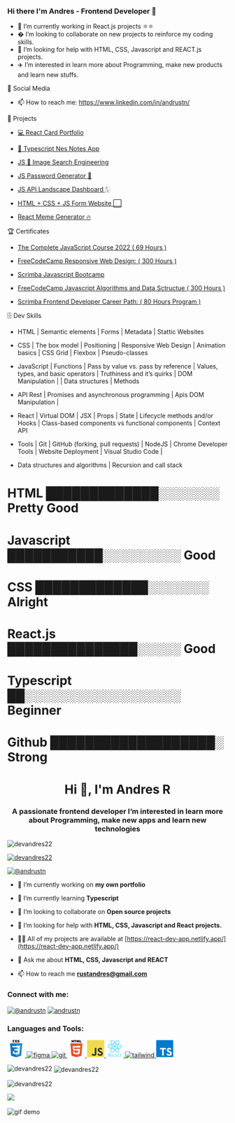 ### Hi there I'm Andres - Frontend Developer 👋 ### 

- 📇 I’m currently working in React.js projects ⚛⚛️
- � I’m looking to collaborate on new projects to reinforce my coding skills.
- 👾 I’m looking for help with HTML, CSS, Javascript and REACT.js projects.
- ✈️ I’m interested in learn more about Programming, make new products and learn new stuffs.

 📲 Social Media

- 📫 How to reach me: https://www.linkedin.com/in/andrustn/

 💾 Projects

- <a href="https://react-dev-app.netlify.app/" target="_blank" rel="noopener noreferrer" > 💻 React Card Portfolio </a>   

- <a href="https://css-nes-notes-markdown.vercel.app/" target="_blank" rel="noopener noreferrer" > 📝 Typescript Nes Notes App </a>

- <a href="https://devandres.netlify.app/image%20search%20engineering/portfolio-itemdos" target="_blank" rel="noopener noreferrer" > JS 📸 Image Search Engineering </a>


- <a href="https://rpg-tau.vercel.app/" target="_blank" rel="noopener noreferrer" > JS Password Generator 🔐 </a>


- <a href="https://api-dashboard-iota.vercel.app/" target="_blank" rel="noopener noreferrer" > JS API Landscape Dashboard 🀧 </a>


- <a href="https://form-website.vercel.app/" target="_blank" rel="noopener noreferrer" > HTML + CSS + JS Form Website ⬜️ </a>

- <a href="https://react-meme-generator-nine.vercel.app/" target="_blank" rel="noopener noreferrer" > React Meme Generator 🔥 </a>



🏆 Certificates

  - <a href="https://www.udemy.com/certificate/UC-93bdd64a-c2fb-4a0c-9347-082f01eb919b/" target="_blank" rel="noopener noreferrer">  The Complete JavaScript Course 2022 ( 69 Hours ) </a> 
 
  -  <a href="https://www.freecodecamp.org/certification/andrustn/responsive-web-design" target="_blank" rel="noopener noreferrer"> FreeCodeCamp Responsive Web Design: ( 300 Hours ) </a>
 
  - <a href="https://scrimba.com/certificate/uWKx6Gt6/gjavascript" target="_blank" rel="noopener noreferrer"> Scrimba Javascript Bootcamp </a>
 
  - <a href="https://www.freecodecamp.org/certification/andrustn/javascript-algorithms-and-data-structures" target="_blank" rel="noopener noreferrer"> FreeCodeCamp Javascript Algorithms and Data Sctructue ( 300 Hours ) </a>
 
  - <a href="https://scrimba.com/certificate/uWKx6Gt6/gfrontend" > Scrimba Frontend Developer Career Path: ( 80 Hours Program ) </a>



 🗄 Dev Skills

 * HTML | Semantic elements | Forms | Metadata | Stattic Websites

 * CSS | The box model  | Positioning  | Responsive Web Design | Animation basics | CSS Grid | Flexbox | Pseudo-classes

* JavaScript | Functions | Pass by value vs. pass by reference | Values, types, and basic operators | Truthiness and it’s quirks | DOM Manipulation |
 | Data structures | Methods

* API Rest | Promises and asynchronous programming | Apis DOM Manipulation | 

* React | Virtual DOM | JSX | Props | State | Lifecycle methods and/or Hooks | Class-based components vs functional components | Context API

* Tools | Git | GitHub (forking, pull requests) | NodeJS | Chrome Developer Tools | Website Deployment |  Visual Studio Code |

* Data structures and algorithms | Recursion and call stack


# HTML        █████████████░░░░░░░  Pretty Good
# Javascript  ███████████░░░░░░░░░  Good
# CSS         █████████████░░░░░░░  Alright
# React.js    ███████████████░░░░░  Good 
# Typescript  ██░░░░░░░░░░░░░░░░░░  Beginner
# Github      ███████████████████░  Strong


<h1 align="center">Hi 👋, I'm Andres R</h1>
<h3 align="center">A passionate frontend developer I’m interested in learn more about Programming, make new apps and learn new technologies</h3>

<p align="left"> <img src="https://komarev.com/ghpvc/?username=devandres22&label=Profile%20views&color=0e75b6&style=flat" alt="devandres22" /> </p>

<p align="left"> <a href="https://github.com/ryo-ma/github-profile-trophy"><img src="https://github-profile-trophy.vercel.app/?username=devandres22" alt="devandres22" /></a> </p>

<p align="left"> <a href="https://twitter.com/andrustn" target="blank"><img src="https://img.shields.io/twitter/follow/@andrustn?logo=twitter&style=for-the-badge" alt="@andrustn" /></a> </p>

- 🔭 I’m currently working on **my own portfolio**

- 🌱 I’m currently learning **Typescript**

- 👯 I’m looking to collaborate on **Open source projects**

- 🤝 I’m looking for help with **HTML, CSS, Javascript and React projects.**

- 👨‍💻 All of my projects are available at [https://react-dev-app.netlify.app/](https://react-dev-app.netlify.app/)

- 💬 Ask me about **HTML, CSS, Javascript and REACT**

- 📫 How to reach me **rustandres@gmail.com**

<h3 align="left">Connect with me:</h3>
<p align="left">
<a href="https://twitter.com/@andrustn" target="blank"><img align="center" src="https://raw.githubusercontent.com/rahuldkjain/github-profile-readme-generator/master/src/images/icons/Social/twitter.svg" alt="@andrustn" height="30" width="40" /></a>
<a href="https://linkedin.com/in/andrustn" target="blank"><img align="center" src="https://raw.githubusercontent.com/rahuldkjain/github-profile-readme-generator/master/src/images/icons/Social/linked-in-alt.svg" alt="andrustn" height="30" width="40" /></a>
</p>

<h3 align="left">Languages and Tools:</h3>
<p align="left"> <a href="https://www.w3schools.com/css/" target="_blank" rel="noreferrer"> <img src="https://raw.githubusercontent.com/devicons/devicon/master/icons/css3/css3-original-wordmark.svg" alt="css3" width="40" height="40"/> </a> <a href="https://www.figma.com/" target="_blank" rel="noreferrer"> <img src="https://www.vectorlogo.zone/logos/figma/figma-icon.svg" alt="figma" width="40" height="40"/> </a> <a href="https://git-scm.com/" target="_blank" rel="noreferrer"> <img src="https://www.vectorlogo.zone/logos/git-scm/git-scm-icon.svg" alt="git" width="40" height="40"/> </a> <a href="https://www.w3.org/html/" target="_blank" rel="noreferrer"> <img src="https://raw.githubusercontent.com/devicons/devicon/master/icons/html5/html5-original-wordmark.svg" alt="html5" width="40" height="40"/> </a> <a href="https://developer.mozilla.org/en-US/docs/Web/JavaScript" target="_blank" rel="noreferrer"> <img src="https://raw.githubusercontent.com/devicons/devicon/master/icons/javascript/javascript-original.svg" alt="javascript" width="40" height="40"/> </a> <a href="https://reactjs.org/" target="_blank" rel="noreferrer"> <img src="https://raw.githubusercontent.com/devicons/devicon/master/icons/react/react-original-wordmark.svg" alt="react" width="40" height="40"/> </a> <a href="https://tailwindcss.com/" target="_blank" rel="noreferrer"> <img src="https://www.vectorlogo.zone/logos/tailwindcss/tailwindcss-icon.svg" alt="tailwind" width="40" height="40"/> </a> <a href="https://www.typescriptlang.org/" target="_blank" rel="noreferrer"> <img src="https://raw.githubusercontent.com/devicons/devicon/master/icons/typescript/typescript-original.svg" alt="typescript" width="40" height="40"/> </a> </p>

<p><img align="left" src="https://github-readme-stats.vercel.app/api/top-langs?username=devandres22&show_icons=true&locale=en&layout=compact" alt="devandres22" /></p>

<p>&nbsp;<img align="center" src="https://github-readme-stats.vercel.app/api?username=devandres22&show_icons=true&locale=en" alt="devandres22" /></p>

<p><img align="center" src="https://github-readme-streak-stats.herokuapp.com/?user=devandres22&" alt="devandres22" /></p>

![](https://visitor-badge-reloaded.herokuapp.com/badge?page_id=devandres22&color=55acb7&style=for-the-badge&logo=Github)

![gif demo](https://user-images.githubusercontent.com/77374408/193432717-617bc395-c0d4-48ef-bd58-86504597e084.gif)

